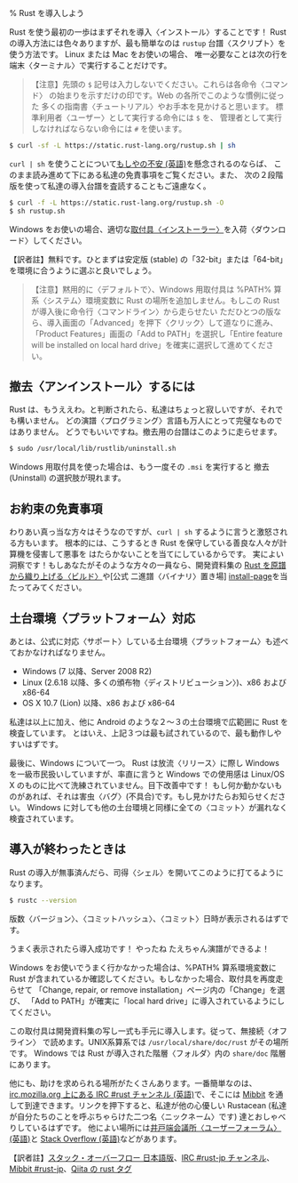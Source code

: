 % Rust を導入しよう

Rust を使う最初の一歩はまずそれを導入〈インストール〉することです！
Rust の導入方法には色々ありますが、最も簡単なのは `rustup` 台譜〈スクリプト〉を使う方法です。
Linux または Mac をお使いの場合、
唯一必要なことは次の行を端末〈ターミナル〉で実行することだけです。

> 【注意】先頭の `$` 記号は入力しないでください。これらは各命令〈コマンド〉
> の始まりを示すだけの印です。Web の各所でこのような慣例に従った
> 多くの指南書〈チュートリアル〉やお手本を見かけると思います。
> 標準利用者〈ユーザー〉として実行する命令には `$` を、
> 管理者として実行しなければならない命令には `#` を使います。

```bash
$ curl -sf -L https://static.rust-lang.org/rustup.sh | sh
```

`curl | sh` を使うことについて[もしやの不安 (英語)][insecurity]を懸念されるのならば、
このまま読み進めて下にある私達の免責事項をご覧ください。また、
次の２段階版を使って私達の導入台譜を査読することもご遠慮なく。

```bash
$ curl -f -L https://static.rust-lang.org/rustup.sh -O
$ sh rustup.sh
```

[insecurity]: http://curlpipesh.tumblr.com

Windows をお使いの場合、適切な[取付具〈インストーラー〉][install-page]を入荷〈ダウンロード〉してください。

【訳者註】無料です。ひとまずは安定版 (stable)
の「32-bit」または「64-bit」を環境に合うように選ぶと良いでしょう。

> 【注意】黙用的に〈デフォルトで〉、Windows 用取付具は %PATH% 算系〈システム〉環境変数に
> Rust の場所を追加しません。もしこの Rust が導入後に命令行〈コマンドライン〉から走らせたい
> ただひとつの版なら、導入画面の「Advanced」を押下〈クリック〉して道なりに進み、
> 「Product Features」画面の「Add to PATH」を選択し「Entire feature will be 
> installed on local hard drive」を確実に選択して進めてください。


[install-page]: https://www.rust-lang.org/install.html

## 撤去〈アンインストール〉するには

Rust は、もうええわ。と判断されたら、私達はちょっと寂しいですが、それでも構いません。
どの演譜〈プログラミング〉言語も万人にとって完璧なものではありません。
どうでもいいですね。撤去用の台譜はこのように走らせます。

```bash
$ sudo /usr/local/lib/rustlib/uninstall.sh
```

Windows 用取付具を使った場合は、もう一度その `.msi` を実行すると
撤去 (Uninstall) の選択肢が現れます。

## お約束の免責事項

わりあい真っ当な方々はそうなのですが、`curl | sh` するように言うと激怒される方もいます。
根本的には、こうするとき Rust を保守している善良な人々が計算機を侵害して悪事を
はたらかないことを当てにしているからです。
実によい洞察です！もしあなたがそのような方々の一員なら、開発資料集の
[Rust を原譜から織り上げる〈ビルド〉][from-source]や[公式 二進譜〈バイナリ〉置き場]
[install-page]を当たってみてください。

[from-source]: https://github.com/rust-lang/rust#building-from-source

## 土台環境〈プラットフォーム〉対応

あとは、公式に対応〈サポート〉している土台環境〈プラットフォーム〉も述べておかなければなりません。

* Windows (7 以降、Server 2008 R2)
* Linux (2.6.18 以降、多くの頒布物〈ディストリビューション〉)、x86 および x86-64
* OS X 10.7 (Lion) 以降、x86 および x86-64

私達は以上に加え、他に Android のような２〜３の土台環境で広範囲に Rust を検査しています。
とはいえ、上記３つは最も試されているので、最も動作しやすいはずです。

最後に、Windows について一つ。
Rust は放流〈リリース〉に際し Windows を一級市民扱いしていますが、率直に言うと Windows
での使用感は Linux/OS X のものに比べて洗練されていません。目下改善中です！
もし何か動かないものがあれば、それは害虫〈バグ〉(不具合)です。もし見かけたらお知らせください。
Windows に対しても他の土台環境と同様に全ての〈コミット〉が漏れなく検査されています。

## 導入が終わったときは

Rust の導入が無事済んだら、司得〈シェル〉を開いてこのように打てるようになります。

```bash
$ rustc --version
```

版数〈バージョン〉、〈コミットハッシュ〉、〈コミット〉日時が表示されるはずです。

うまく表示されたら導入成功です！ やったね たえちゃん演譜ができるよ！

Windows をお使いでうまく行かなかった場合は、%PATH% 算系環境変数に Rust
が含まれているか確認してください。もしなかった場合、取付具を再度走らせて
「Change, repair, or remove installation」ページ内の「Change」を選び、
「Add to PATH」が確実に「local hard drive」に導入されているようにしてください。

この取付具は開発資料集の写し一式も手元に導入します。従って、無接続〈オフライン〉
で読めます。UNIX系算系では `/usr/local/share/doc/rust` がその場所です。
Windows では Rust が導入された階層〈フォルダ〉内の `share/doc`
階層にあります。

他にも、助けを求められる場所がたくさんあります。一番簡単なのは、
[irc.mozilla.org 上にある IRC #rust チャンネル (英語)][irc]で、そこには
[Mibbit][mibbit] を通して到達できます。リンクを押下すると、私達が他の心優しい 
Rustacean (私達が自分たちのことを呼ぶちゃらけた二つ名〈ニックネーム〉です)
達とおしゃべりしているはずです。
他によい場所には[井戸端会議所〈ユーザーフォーラム〉(英語)][users]と
[Stack Overflow (英語)][stackoverflow]などがあります。

[irc]: irc://irc.mozilla.org/#rust
[mibbit]: https://chat.mibbit.com/?server=irc.mozilla.org&channel=%23rust
[users]: https://users.rust-lang.org/
[stackoverflow]: https://stackoverflow.com/questions/tagged/rust

【訳者註】[スタック・オーバーフロー 日本語版][stackoverflow-ja]、[IRC #rust-jp チャンネル][irc-jp]、[Mibbit #rust-jp][mibbit-jp]、[Qiita の rust タグ][qiita]

[stackoverflow-ja]: https://ja.stackoverflow.com/questions/tagged/rust
[irc-jp]: irc://irc.mozilla.org/#rust-jp
[mibbit-jp]: https://chat.mibbit.com/?server=irc.mozilla.org&channel=%23rust-jp
[qiita]: https://qiita.com/tags/rust
